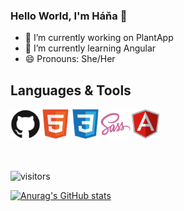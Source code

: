 ### Hello World, I'm Háňa 👋

- 🔭 I’m currently working on PlantApp
- 🌱 I’m currently learning Angular
- 😄 Pronouns: She/Her

## Languages & Tools
<img src="https://github.com/devicons/devicon/blob/master/icons/github/github-original.svg" alt="github" align="left" width="48" >
<img src="https://github.com/devicons/devicon/blob/master/icons/html5/html5-original.svg" alt="html" align="left" width="48" >
<img src="https://github.com/devicons/devicon/blob/master/icons/css3/css3-original.svg" alt="css" align="left" width="48" >
<img src="https://github.com/devicons/devicon/blob/master/icons/sass/sass-original.svg" alt="scss" align="left" width="48" >
<img src="https://github.com/devicons/devicon/blob/master/icons/angularjs/angularjs-original.svg" alt="angular" align="left" width="48" >

<br />
<br />
<br />
<br />
<br />

![visitors](https://visitor-badge.glitch.me/badge?page_id=page.id&left_color=navy&right_color=blue)


[![Anurag's GitHub stats](https://github-readme-stats.vercel.app/api?username=violinie&theme=vue-dark&show_icons=true)](https://github.com/anuraghazra/github-readme-stats)

<!--
**violinie/violinie** is a ✨ _special_ ✨ repository because its `README.md` (this file) appears on your GitHub profile.

Here are some ideas to get you started:

- 🔭 I’m currently working on PlantApp
- 🌱 I’m currently learning Angular
- 👯 I’m looking to collaborate on ...
- 🤔 I’m looking for help with ...
- 💬 Ask me about ...
- 📫 How to reach me: ...
- 😄 Pronouns: ...
- ⚡ Fun fact: ...
![angular](https://github.com/devicons/devicon/blob/master/icons/angularjs/angularjs-original.svg)

-->
